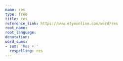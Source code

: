 ```yaml
---
name: res
type: free
title: res
reference_link: https://www.etymonline.com/word/res
root_name: 
root_language: 
denotation: 
word_sums:
- sum: 'Res + '
  respelling: res
---
```

